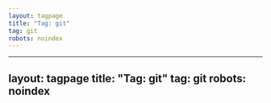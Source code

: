 ```yaml
---
layout: tagpage
title: "Tag: git"
tag: git
robots: noindex
---
```

---
layout: tagpage
title: "Tag: git"
tag: git
robots: noindex
---
